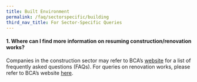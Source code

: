 ```yaml
---
title: Built Environment
permalink: /faq/sectorspecific/building
third_nav_title: For Sector-Specific Queries
---
```


#### **1. Where can I find more information on resuming construction/renovation works?**
Companies in the construction sector may refer to BCA’s <a href="https://www1.bca.gov.sg/COVID-19/faqs/construction-sector/" target="_blank">website</a> for a list of frequently asked questions (FAQs). For queries on renovation works, please refer to BCA’s website <a href="https://www1.bca.gov.sg/COVID-19/faqs/renovation-works" target="_blank">here</a>.
